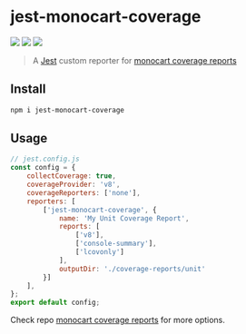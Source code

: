# jest-monocart-coverage
[![](https://img.shields.io/npm/v/jest-monocart-coverage)](https://www.npmjs.com/package/jest-monocart-coverage)
[![](https://badgen.net/npm/dw/jest-monocart-coverage)](https://www.npmjs.com/package/jest-monocart-coverage)
![](https://img.shields.io/github/license/cenfun/jest-monocart-coverage)


> A [Jest](https://github.com/jestjs/jest/) custom reporter for [monocart coverage reports](https://github.com/cenfun/monocart-coverage-reports)

## Install
```sh
npm i jest-monocart-coverage
```

## Usage
```js
// jest.config.js
const config = {
    collectCoverage: true,
    coverageProvider: 'v8',
    coverageReporters: ['none'],
    reporters: [
        ['jest-monocart-coverage', {
            name: 'My Unit Coverage Report',
            reports: [
                ['v8'],
                ['console-summary'],
                ['lcovonly']
            ],
            outputDir: './coverage-reports/unit'
        }]
    ],
};
export default config;
```
Check repo [monocart coverage reports](https://github.com/cenfun/monocart-coverage-reports) for more options.


